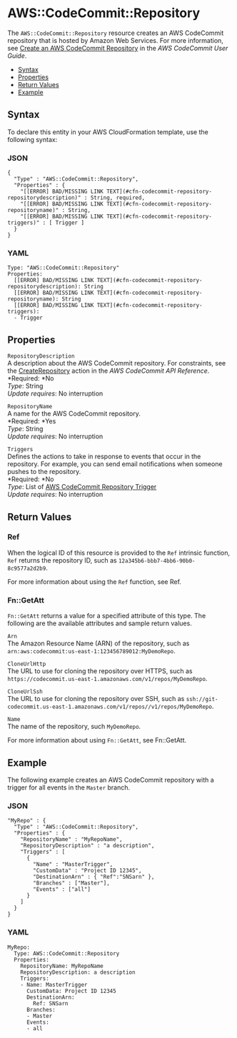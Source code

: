 # AWS::CodeCommit::Repository<a name="aws-resource-codecommit-repository"></a>

The `AWS::CodeCommit::Repository` resource creates an AWS CodeCommit repository that is hosted by Amazon Web Services\. For more information, see [Create an AWS CodeCommit Repository](http://docs.aws.amazon.com/codecommit/latest/userguide/how-to-create-repository.html) in the *AWS CodeCommit User Guide*\.


+ [Syntax](#aws-resource-codecommit-repository-syntax)
+ [Properties](#w3ab2c21c10d217b9)
+ [Return Values](#w3ab2c21c10d217c11)
+ [Example](#w3ab2c21c10d217c13)

## Syntax<a name="aws-resource-codecommit-repository-syntax"></a>

To declare this entity in your AWS CloudFormation template, use the following syntax:

### JSON<a name="aws-resource-codecommit-repository-syntax.json"></a>

```
{
  "Type" : "AWS::CodeCommit::Repository",
  "Properties" : {
    "[[ERROR] BAD/MISSING LINK TEXT](#cfn-codecommit-repository-repositorydescription)" : String, required,
    "[[ERROR] BAD/MISSING LINK TEXT](#cfn-codecommit-repository-repositoryname)" : String,
    "[[ERROR] BAD/MISSING LINK TEXT](#cfn-codecommit-repository-triggers)" : [ Trigger ]
  }
}
```

### YAML<a name="aws-resource-codecommit-repository-syntax.yaml"></a>

```
Type: "AWS::CodeCommit::Repository"
Properties: 
  [[ERROR] BAD/MISSING LINK TEXT](#cfn-codecommit-repository-repositorydescription): String
  [[ERROR] BAD/MISSING LINK TEXT](#cfn-codecommit-repository-repositoryname): String
  [[ERROR] BAD/MISSING LINK TEXT](#cfn-codecommit-repository-triggers):
  - Trigger
```

## Properties<a name="w3ab2c21c10d217b9"></a>

`RepositoryDescription`  
A description about the AWS CodeCommit repository\. For constraints, see the [CreateRepository](http://docs.aws.amazon.com/codecommit/latest/APIReference/API_CreateRepository.html) action in the *AWS CodeCommit API Reference*\.  
*Required: *No  
*Type*: String  
*Update requires*: No interruption

`RepositoryName`  
A name for the AWS CodeCommit repository\.  
*Required: *Yes  
*Type*: String  
*Update requires*: No interruption

`Triggers`  
Defines the actions to take in response to events that occur in the repository\. For example, you can send email notifications when someone pushes to the repository\.  
*Required: *No  
*Type*: List of [AWS CodeCommit Repository Trigger](aws-properties-codecommit-repository-triggers.md)  
*Update requires*: No interruption

## Return Values<a name="w3ab2c21c10d217c11"></a>

### Ref<a name="w3ab2c21c10d217c11b2"></a>

When the logical ID of this resource is provided to the `Ref` intrinsic function, `Ref` returns the repository ID, such as `12a345b6-bbb7-4bb6-90b0-8c9577a2d2b9`\.

For more information about using the `Ref` function, see Ref\.

### Fn::GetAtt<a name="w3ab2c21c10d217c11b4"></a>

 `Fn::GetAtt` returns a value for a specified attribute of this type\. The following are the available attributes and sample return values\. 

`Arn`  
The Amazon Resource Name \(ARN\) of the repository, such as `arn:aws:codecommit:us-east-1:123456789012:MyDemoRepo`\.

`CloneUrlHttp`  
The URL to use for cloning the repository over HTTPS, such as `https://codecommit.us-east-1.amazonaws.com/v1/repos/MyDemoRepo`\.

`CloneUrlSsh`  
The URL to use for cloning the repository over SSH, such as `ssh://git-codecommit.us-east-1.amazonaws.com/v1/repos//v1/repos/MyDemoRepo`\.

`Name`  
The name of the repository, such `MyDemoRepo`\.

For more information about using `Fn::GetAtt`, see Fn::GetAtt\.

## Example<a name="w3ab2c21c10d217c13"></a>

The following example creates an AWS CodeCommit repository with a trigger for all events in the `Master` branch\.

### JSON<a name="aws-resource-codecommit-repository-example.json"></a>

```
"MyRepo" : {
  "Type" : "AWS::CodeCommit::Repository",
  "Properties" : {
    "RepositoryName" : "MyRepoName",
    "RepositoryDescription" : "a description",
    "Triggers" : [
      {
        "Name" : "MasterTrigger",
        "CustomData" : "Project ID 12345",
        "DestinationArn" : { "Ref":"SNSarn" },
        "Branches" : ["Master"],
        "Events" : ["all"]
      }
    ]
  }
}
```

### YAML<a name="aws-resource-codecommit-repository-example.yaml"></a>

```
MyRepo:
  Type: AWS::CodeCommit::Repository
  Properties:
    RepositoryName: MyRepoName
    RepositoryDescription: a description
    Triggers:
    - Name: MasterTrigger
      CustomData: Project ID 12345
      DestinationArn:
        Ref: SNSarn
      Branches:
      - Master
      Events:
      - all
```